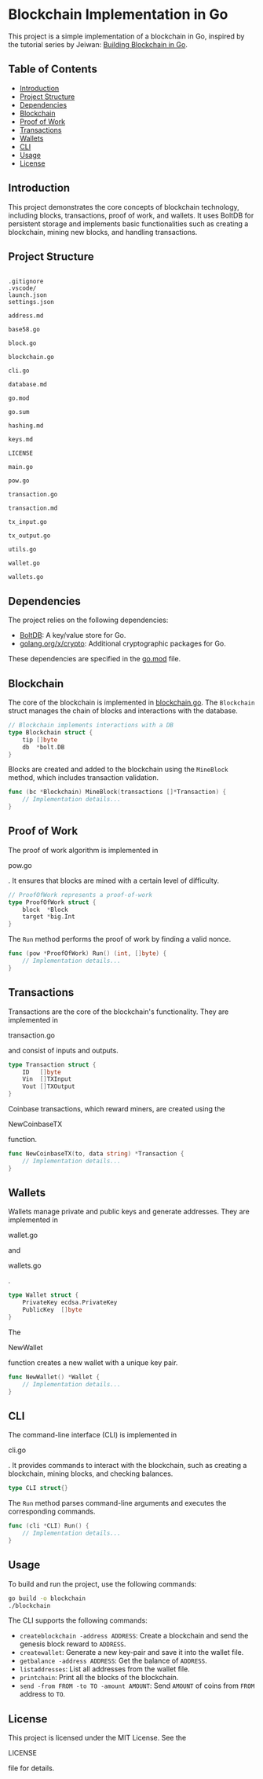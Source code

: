 # Blockchain Implementation in Go

This project is a simple implementation of a blockchain in Go, inspired by the tutorial series by Jeiwan: [Building Blockchain in Go](https://jeiwan.net/posts/building-blockchain-in-go-part-1/).

## Table of Contents

- [Introduction](#introduction)
- [Project Structure](#project-structure)
- [Dependencies](#dependencies)
- [Blockchain](#blockchain)
- [Proof of Work](#proof-of-work)
- [Transactions](#transactions)
- [Wallets](#wallets)
- [CLI](#cli)
- [Usage](#usage)
- [License](#license)

## Introduction

This project demonstrates the core concepts of blockchain technology, including blocks, transactions, proof of work, and wallets. It uses BoltDB for persistent storage and implements basic functionalities such as creating a blockchain, mining new blocks, and handling transactions.

## Project Structure
```

.gitignore
.vscode/
launch.json
settings.json

address.md

base58.go

block.go

blockchain.go

cli.go

database.md

go.mod

go.sum

hashing.md

keys.md

LICENSE

main.go

pow.go

transaction.go

transaction.md

tx_input.go

tx_output.go

utils.go

wallet.go

wallets.go

````

## Dependencies

The project relies on the following dependencies:

- [BoltDB](https://github.com/boltdb/bolt): A key/value store for Go.
- [golang.org/x/crypto](https://pkg.go.dev/golang.org/x/crypto): Additional cryptographic packages for Go.

These dependencies are specified in the [go.mod](go.mod) file.

## Blockchain

The core of the blockchain is implemented in [blockchain.go](blockchain.go). The `Blockchain` struct manages the chain of blocks and interactions with the database.

```go
// Blockchain implements interactions with a DB
type Blockchain struct {
	tip []byte
	db  *bolt.DB
}
````

Blocks are created and added to the blockchain using the `MineBlock` method, which includes transaction validation.

```go
func (bc *Blockchain) MineBlock(transactions []*Transaction) {
    // Implementation details...
}
```

## Proof of Work

The proof of work algorithm is implemented in

pow.go

. It ensures that blocks are mined with a certain level of difficulty.

```go
// ProofOfWork represents a proof-of-work
type ProofOfWork struct {
	block  *Block
	target *big.Int
}
```

The `Run` method performs the proof of work by finding a valid nonce.

```go
func (pow *ProofOfWork) Run() (int, []byte) {
    // Implementation details...
}
```

## Transactions

Transactions are the core of the blockchain's functionality. They are implemented in

transaction.go

and consist of inputs and outputs.

```go
type Transaction struct {
	ID   []byte
	Vin  []TXInput
	Vout []TXOutput
}
```

Coinbase transactions, which reward miners, are created using the

NewCoinbaseTX

function.

```go
func NewCoinbaseTX(to, data string) *Transaction {
    // Implementation details...
}
```

## Wallets

Wallets manage private and public keys and generate addresses. They are implemented in

wallet.go

and

wallets.go

.

```go
type Wallet struct {
	PrivateKey ecdsa.PrivateKey
	PublicKey  []byte
}
```

The

NewWallet

function creates a new wallet with a unique key pair.

```go
func NewWallet() *Wallet {
    // Implementation details...
}
```

## CLI

The command-line interface (CLI) is implemented in

cli.go

. It provides commands to interact with the blockchain, such as creating a blockchain, mining blocks, and checking balances.

```go
type CLI struct{}
```

The `Run` method parses command-line arguments and executes the corresponding commands.

```go
func (cli *CLI) Run() {
    // Implementation details...
}
```

## Usage

To build and run the project, use the following commands:

```sh
go build -o blockchain
./blockchain
```

The CLI supports the following commands:

- `createblockchain -address ADDRESS`: Create a blockchain and send the genesis block reward to `ADDRESS`.
- `createwallet`: Generate a new key-pair and save it into the wallet file.
- `getbalance -address ADDRESS`: Get the balance of `ADDRESS`.
- `listaddresses`: List all addresses from the wallet file.
- `printchain`: Print all the blocks of the blockchain.
- `send -from FROM -to TO -amount AMOUNT`: Send `AMOUNT` of coins from `FROM` address to `TO`.

## License

This project is licensed under the MIT License. See the

LICENSE

file for details.
